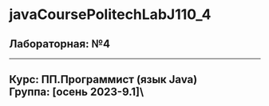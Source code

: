 # javaCoursePolitechLabJ110_4
## Лабораторная: №4

---
Курс: ПП.Программист (язык Java)\
Группа: [осень 2023-9.1]\
---
